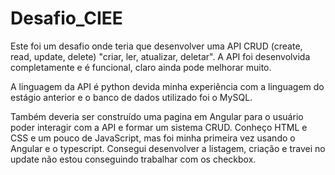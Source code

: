 ﻿# Desafio_CIEE
Este foi um desafio onde teria que desenvolver uma API CRUD (create, read, update, delete) "criar, ler, atualizar, deletar". A API foi desenvolvida completamente e é funcional, claro ainda pode melhorar muito.

A linguagem da API é python devida minha experiência com a linguagem do estágio anterior e o banco de dados utilizado foi o MySQL.

Também deveria ser construído uma pagina em Angular para o usuário poder interagir com a API e formar um sistema CRUD. Conheço HTML e CSS e um pouco de JavaScript, mas foi minha primeira vez usando o Angular e o typescript. Consegui desenvolver a listagem, criação e travei no update não estou conseguindo trabalhar com os checkbox.
